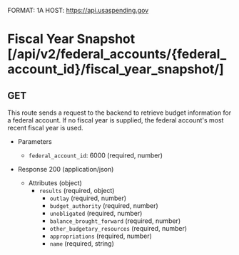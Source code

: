 FORMAT: 1A
HOST: https://api.usaspending.gov

# Fiscal Year Snapshot [/api/v2/federal_accounts/{federal_account_id}/fiscal_year_snapshot/]

## GET

This route sends a request to the backend to retrieve budget information for a federal account.  If no fiscal year is supplied, the federal account's most recent fiscal year is used.

+ Parameters
    + `federal_account_id`:  6000 (required, number)

+ Response 200 (application/json)
    + Attributes (object)
        + `results` (required, object)
            + `outlay` (required, number)
            + `budget_authority` (required, number)
            + `unobligated` (required, number)
            + `balance_brought_forward` (required, number)
            + `other_budgetary_resources` (required, number)
            + `appropriations` (required, number)
            + `name` (required, string)